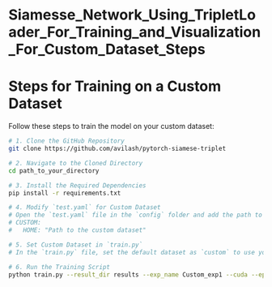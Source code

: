 # Siamesse_Network_Using_TripletLoader_For_Training_and_Visualization_For_Custom_Dataset_Steps


# Steps for Training on a Custom Dataset

Follow these steps to train the model on your custom dataset:

```bash
# 1. Clone the GitHub Repository
git clone https://github.com/avilash/pytorch-siamese-triplet

# 2. Navigate to the Cloned Directory
cd path_to_your_directory

# 3. Install the Required Dependencies
pip install -r requirements.txt

# 4. Modify `test.yaml` for Custom Dataset
# Open the `test.yaml` file in the `config` folder and add the path to your custom dataset:
# CUSTOM:
#   HOME: "Path to the custom dataset"

# 5. Set Custom Dataset in `train.py`
# In the `train.py` file, set the default dataset as `custom` to use your dataset for training.

# 6. Run the Training Script
python train.py --result_dir results --exp_name Custom_exp1 --cuda --epochs 10 --ckp_freq 5 --dataset custom --num_train_samples 5975 --num_test_samples 500 --train_log_step 50
